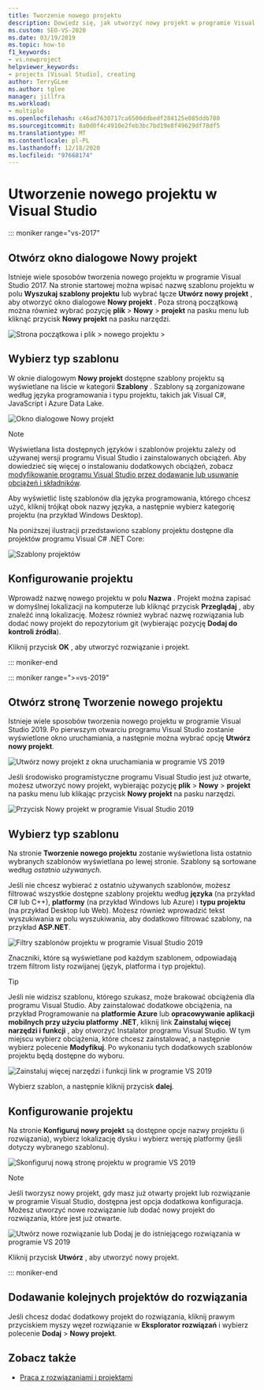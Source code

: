 ```yaml
---
title: Tworzenie nowego projektu
description: Dowiedz się, jak utworzyć nowy projekt w programie Visual Studio, krok po kroku.
ms.custom: SEO-VS-2020
ms.date: 03/19/2019
ms.topic: how-to
f1_keywords:
- vs.newproject
helpviewer_keywords:
- projects [Visual Studio], creating
author: TerryGLee
ms.author: tglee
manager: jillfra
ms.workload:
- multiple
ms.openlocfilehash: c46ad7630717ca6500ddbedf284125e085ddb780
ms.sourcegitcommit: 8a0d0f4c4910e2feb3bc7bd19e8f49629df78df5
ms.translationtype: MT
ms.contentlocale: pl-PL
ms.lasthandoff: 12/18/2020
ms.locfileid: "97668174"
---
```

# <a name="create-a-new-project-in-visual-studio"></a>Utworzenie nowego projektu w Visual Studio

::: moniker range="vs-2017"

## <a name="open-the-new-project-dialog"></a>Otwórz okno dialogowe Nowy projekt

Istnieje wiele sposobów tworzenia nowego projektu w programie Visual Studio 2017. Na stronie startowej można wpisać nazwę szablonu projektu w polu **Wyszukaj szablony projektu** lub wybrać łącze **Utwórz nowy projekt** , aby otworzyć okno dialogowe **Nowy projekt** . Poza stroną początkową można również wybrać pozycję **plik**  >  **Nowy**  >  **projekt** na pasku menu lub kliknąć przycisk **Nowy projekt** na pasku narzędzi.

![Strona początkowa i plik > nowego projektu >](./media/vside-newproject1.png)

## <a name="select-a-template-type"></a>Wybierz typ szablonu

W oknie dialogowym **Nowy projekt** dostępne szablony projektu są wyświetlane na liście w kategorii **Szablony** . Szablony są zorganizowane według języka programowania i typu projektu, takich jak Visual C#, JavaScript i Azure Data Lake.

![Okno dialogowe Nowy projekt](./media/vside-newproject-templates-list.png)

> [!NOTE]
> Wyświetlana lista dostępnych języków i szablonów projektu zależy od używanej wersji programu Visual Studio i zainstalowanych obciążeń. Aby dowiedzieć się więcej o instalowaniu dodatkowych obciążeń, zobacz [modyfikowanie programu Visual Studio przez dodawanie lub usuwanie obciążeń i składników](../install/modify-visual-studio.md).

Aby wyświetlić listę szablonów dla języka programowania, którego chcesz użyć, kliknij trójkąt obok nazwy języka, a następnie wybierz kategorię projektu (na przykład Windows Desktop).

Na poniższej ilustracji przedstawiono szablony projektu dostępne dla projektów programu Visual C# .NET Core:

![Szablony projektów](./media/new-project-dialog-net-core.png)

## <a name="configure-your-project"></a>Konfigurowanie projektu

Wprowadź nazwę nowego projektu w polu **Nazwa** . Projekt można zapisać w domyślnej lokalizacji na komputerze lub kliknąć przycisk **Przeglądaj** , aby znaleźć inną lokalizację. Możesz również wybrać nazwę rozwiązania lub dodać nowy projekt do repozytorium git (wybierając pozycję **Dodaj do kontroli źródła**).

Kliknij przycisk **OK** , aby utworzyć rozwiązanie i projekt.

::: moniker-end

::: moniker range=">=vs-2019"

## <a name="open-the-create-a-new-project-page"></a>Otwórz stronę Tworzenie nowego projektu

Istnieje wiele sposobów tworzenia nowego projektu w programie Visual Studio 2019. Po pierwszym otwarciu programu Visual Studio zostanie wyświetlone okno uruchamiania, a następnie można wybrać opcję **Utwórz nowy projekt**.

![Utwórz nowy projekt z okna uruchamiania w programie VS 2019](media/vs-2019/start-window-create-new-project.png)

Jeśli środowisko programistyczne programu Visual Studio jest już otwarte, możesz utworzyć nowy projekt, wybierając pozycję **plik** > **Nowy** > **projekt** na pasku menu lub klikając przycisk **Nowy projekt** na pasku narzędzi.

![Przycisk Nowy projekt w programie Visual Studio 2019](media/vs-2019/new-project-button.png)

## <a name="select-a-template-type"></a>Wybierz typ szablonu

Na stronie **Tworzenie nowego projektu** zostanie wyświetlona lista ostatnio wybranych szablonów wyświetlana po lewej stronie. Szablony są sortowane według *ostatnio używanych*.

Jeśli nie chcesz wybierać z ostatnio używanych szablonów, możesz filtrować wszystkie dostępne szablony projektu według **języka** (na przykład C# lub C++), **platformy** (na przykład Windows lub Azure) i **typu projektu** (na przykład Desktop lub Web). Możesz również wprowadzić tekst wyszukiwania w polu wyszukiwania, aby dodatkowo filtrować szablony, na przykład **ASP.NET**.

![Filtry szablonów projektu w programie Visual Studio 2019](media/vs-2019/create-new-project-filters.png)

Znaczniki, które są wyświetlane pod każdym szablonem, odpowiadają trzem filtrom listy rozwijanej (język, platforma i typ projektu).

> [!TIP]
> Jeśli nie widzisz szablonu, którego szukasz, może brakować obciążenia dla programu Visual Studio. Aby zainstalować dodatkowe obciążenia, na przykład Programowanie na **platformie Azure** lub **opracowywanie aplikacji mobilnych przy użyciu platformy .NET**, kliknij link **Zainstaluj więcej narzędzi i funkcji** , aby otworzyć Instalator programu Visual Studio. W tym miejscu wybierz obciążenia, które chcesz zainstalować, a następnie wybierz polecenie **Modyfikuj**. Po wykonaniu tych dodatkowych szablonów projektu będą dostępne do wyboru.
>
> ![Zainstaluj więcej narzędzi i funkcji link w programie VS 2019](media/vs-2019/install-more-tools-features.png)

Wybierz szablon, a następnie kliknij przycisk **dalej**.

## <a name="configure-your-project"></a>Konfigurowanie projektu

Na stronie **Konfiguruj nowy projekt** są dostępne opcje nazwy projektu (i rozwiązania), wybierz lokalizację dysku i wybierz wersję platformy (jeśli dotyczy wybranego szablonu).

![Skonfiguruj nową stronę projektu w programie VS 2019](media/vs-2019/configure-new-project.png)

> [!NOTE]
> Jeśli tworzysz nowy projekt, gdy masz już otwarty projekt lub rozwiązanie w programie Visual Studio, dostępna jest opcja dodatkowa konfiguracja. Możesz utworzyć nowe rozwiązanie lub dodać nowy projekt do rozwiązania, które jest już otwarte.
>
> ![Utwórz nowe rozwiązanie lub Dodaj je do istniejącego rozwiązania w programie VS 2019](media/vs-2019/configure-new-project-solution.png)

Kliknij przycisk **Utwórz** , aby utworzyć nowy projekt.

::: moniker-end

## <a name="add-additional-projects-to-a-solution"></a>Dodawanie kolejnych projektów do rozwiązania

Jeśli chcesz dodać dodatkowy projekt do rozwiązania, kliknij prawym przyciskiem myszy węzeł rozwiązanie w **Eksplorator rozwiązań** i wybierz polecenie **Dodaj**  >  **Nowy projekt**.

## <a name="see-also"></a>Zobacz także

- [Praca z rozwiązaniami i projektami](creating-solutions-and-projects.md)

